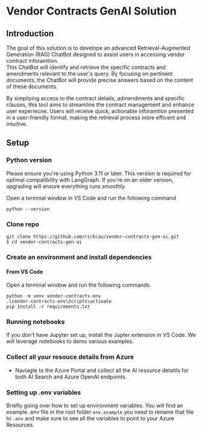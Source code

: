 # Vendor Contracts GenAI Solution

## Introduction

The goal of this solution is to develope an advanced Retrieval-Augmented Generation (RAG) ChatBot designed to assist users in accessing vendor contract inforamtion.  
This ChatBot will identify and retrieve the specific contracts and amendments relevant to the user's query.  By focusing on pertinent documents, the ChatBot will provide precise answers based on the content of these documents.

By simpliying access to the contract details, admendments and specific clauses, this tool aims to streamline the contract management and enhance user experiecne.  Users will receive quick, actionable inforamtion presented in a user-friendly format, making the retrieval process more efficent and intuitive.

## Setup

### Python version

Please ensure you're using Python 3.11 or later. 
This version is required for optimal compatibility with LangGraph. If you're on an older version, 
upgrading will ensure everything runs smoothly.

Open a terminal window in VS Code and run the following command

```
python --version
```

### Clone repo
```
git clone https://github.com/rickcau/vendor-contracts-gen-ai.git
$ cd vendor-contracts-gen-ai
```

### Create an environment and install dependencies
#### From VS Code
Open a terminal window and run the following commands.

```
python -m venv vendor-contracts-env
.\vendor-contracts-env\Scripts\activate
pip install -r requirements.txt
```

### Running notebooks
If you don't have Jupyter set up, install the Jupter extension in VS Code.  We will leverage notebooks to demo various examples.

### Collect all your resouce details from Azure
* Naviagte to the Azure Portal and collect all the AI resource detatils for both AI Search and Azure OpenAI endpoints.

### Setting up .env variables
Briefly going over how to set up environment variables. You will find an example .env file in the root folder `env.example` you need to rename that file
to `.env` and make sure to see all the variables to point to your Azure Resources.


